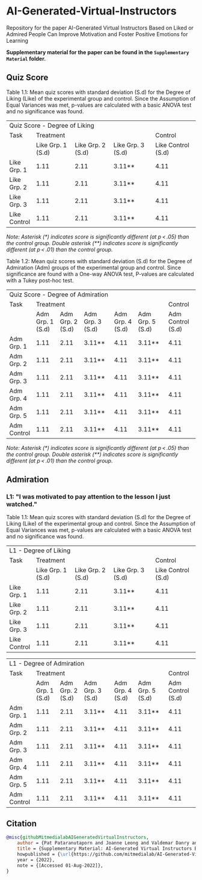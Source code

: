 # AI-Generated-Virtual-Instructors 

Repository for the paper AI-Generated Virtual Instructors Based on Liked or Admired People Can Improve Motivation and Foster Positive Emotions for Learning

**Supplementary material for the paper can be found in the ```Supplementary Material``` folder.**


## Quiz Score
Table 1.1: Mean quiz scores with standard deviation (S.d) for the Degree of Liking (Like) of the experimental group and control. Since the Assumption of Equal Variances was met, p-values are calculated with a basic ANOVA test and no significance was found.


<table>
  <colgroup>
    <col width="20" />
    <col />
    <col />
    <col />
    <col />
    <col />

  </colgroup>
  <tbody>
    <tr>
      <td colspan="5">Quiz Score - Degree of Liking</td>
    </tr>
    <tr>
      <td colspan="1">Task</td>
      <td colspan="3">Treatment</td>
      <td colspan="1">Control</td>
    </tr>
    <tr>
      <td> </td>
      <td>Like Grp. 1 (S.d)</td>
      <td>Like Grp. 2 (S.d)</td>
      <td>Like Grp. 3 (S.d)</td>
      <td>Like Control (S.d)</td>
    </tr>
    <tr>
      <td>Like Grp. 1</td>
      <td>1.11</td>
      <td>2.11</td>
      <td>3.11**</td>
      <td>4.11</td>
    </tr>
    <tr>
      <td>Like Grp. 2</td>
      <td>1.11</td>
      <td>2.11</td>
      <td>3.11**</td>
      <td>4.11</td>
    </tr>
    <tr>
      <td>Like Grp. 3</td>
      <td>1.11</td>
      <td>2.11</td>
      <td>3.11**</td>
      <td>4.11</td>
    </tr>
    <tr>
      <td>Like Control</td>
      <td>1.11</td>
      <td>2.11</td>
      <td>3.11**</td>
      <td>4.11</td>
    </tr>
  </tbody>
</table>

_Note: Asterisk (\*) indicates score is significantly different (at p < .05) than the control group. Double asterisk (\*\*) indicates score is significantly different (at p < .01) than the control group._


Table 1.2: Mean quiz scores with standard deviation (S.d) for the Degree of Admiration (Adm) groups of the experimental group and control. Since significance are found with a One-way ANOVA test, P-values are calculated with a Tukey post-hoc test.

<table>
  <colgroup>
    <col width="20" />
    <col />
    <col />
    <col />
    <col />
    <col />
    <col />
    <col />

  </colgroup>
  <tbody>
    <tr>
      <td colspan="7">Quiz Score - Degree of Admiration</td>
    </tr>
    <tr>
      <td colspan="1">Task</td>
      <td colspan="5">Treatment</td>
      <td colspan="1">Control</td>
    </tr>
    <tr>
      <td> </td>
      <td>Adm Grp. 1 (S.d)</td>
      <td>Adm Grp. 2 (S.d)</td>
      <td>Adm Grp. 3 (S.d)</td>
      <td>Adm Grp. 4 (S.d)</td>
      <td>Adm Grp. 5 (S.d)</td>
      <td>Adm Control (S.d)</td>
    </tr>
    <tr>
      <td>Adm Grp. 1</td>
      <td>1.11</td>
      <td>2.11</td>
      <td>3.11**</td>
      <td>4.11</td>
      <td>3.11**</td>
      <td>4.11</td>
    </tr>
    <tr>
      <td>Adm Grp. 2</td>
      <td>1.11</td>
      <td>2.11</td>
      <td>3.11**</td>
      <td>4.11</td>
      <td>3.11**</td>
      <td>4.11</td>
    </tr>
    <tr>
      <td>Adm Grp. 3</td>
      <td>1.11</td>
      <td>2.11</td>
      <td>3.11**</td>
      <td>4.11</td>
      <td>3.11**</td>
      <td>4.11</td>
    </tr>
    <tr>
      <td>Adm Grp. 4</td>
      <td>1.11</td>
      <td>2.11</td>
      <td>3.11**</td>
      <td>4.11</td>
      <td>3.11**</td>
      <td>4.11</td>
    </tr>
    <tr>
      <td>Adm Grp. 5</td>
      <td>1.11</td>
      <td>2.11</td>
      <td>3.11**</td>
      <td>4.11</td>
      <td>3.11**</td>
      <td>4.11</td>
    </tr>
    <tr>
      <td>Adm Control</td>
      <td>1.11</td>
      <td>2.11</td>
      <td>3.11**</td>
      <td>4.11</td>
      <td>3.11**</td>
      <td>4.11</td>
    </tr>
  </tbody>
</table>

_Note: Asterisk (\*) indicates score is significantly different (at p < .05) than the control group. Double asterisk (\*\*) indicates score is significantly different (at p < .01) than the control group._


## Admiration

### L1: "I was motivated to pay attention to the lesson I just watched."

Table 1.1: Mean quiz scores with standard deviation (S.d) for the Degree of Liking (Like) of the experimental group and control. Since the Assumption of Equal Variances was met, p-values are calculated with a basic ANOVA test and no significance was found.


<table>
  <colgroup>
    <col width="20" />
    <col />
    <col />
    <col />
    <col />
    <col />

  </colgroup>
  <tbody>
    <tr>
      <td colspan="5">L1 - Degree of Liking</td>
    </tr>
    <tr>
      <td colspan="1">Task</td>
      <td colspan="3">Treatment</td>
      <td colspan="1">Control</td>
    </tr>
    <tr>
      <td> </td>
      <td>Like Grp. 1 (S.d)</td>
      <td>Like Grp. 2 (S.d)</td>
      <td>Like Grp. 3 (S.d)</td>
      <td>Like Control (S.d)</td>
    </tr>
    <tr>
      <td>Like Grp. 1</td>
      <td>1.11</td>
      <td>2.11</td>
      <td>3.11**</td>
      <td>4.11</td>
    </tr>
    <tr>
      <td>Like Grp. 2</td>
      <td>1.11</td>
      <td>2.11</td>
      <td>3.11**</td>
      <td>4.11</td>
    </tr>
    <tr>
      <td>Like Grp. 3</td>
      <td>1.11</td>
      <td>2.11</td>
      <td>3.11**</td>
      <td>4.11</td>
    </tr>
    <tr>
      <td>Like Control</td>
      <td>1.11</td>
      <td>2.11</td>
      <td>3.11**</td>
      <td>4.11</td>
    </tr>
  </tbody>
</table>

<table>
  <colgroup>
    <col width="20" />
    <col />
    <col />
    <col />
    <col />
    <col />
    <col />
    <col />

  </colgroup>
  <tbody>
    <tr>
      <td colspan="7">L1 - Degree of Admiration</td>
    </tr>
    <tr>
      <td colspan="1">Task</td>
      <td colspan="5">Treatment</td>
      <td colspan="1">Control</td>
    </tr>
    <tr>
      <td> </td>
      <td>Adm Grp. 1 (S.d)</td>
      <td>Adm Grp. 2 (S.d)</td>
      <td>Adm Grp. 3 (S.d)</td>
      <td>Adm Grp. 4 (S.d)</td>
      <td>Adm Grp. 5 (S.d)</td>
      <td>Adm Control (S.d)</td>
    </tr>
    <tr>
      <td>Adm Grp. 1</td>
      <td>1.11</td>
      <td>2.11</td>
      <td>3.11**</td>
      <td>4.11</td>
      <td>3.11**</td>
      <td>4.11</td>
    </tr>
    <tr>
      <td>Adm Grp. 2</td>
      <td>1.11</td>
      <td>2.11</td>
      <td>3.11**</td>
      <td>4.11</td>
      <td>3.11**</td>
      <td>4.11</td>
    </tr>
    <tr>
      <td>Adm Grp. 3</td>
      <td>1.11</td>
      <td>2.11</td>
      <td>3.11**</td>
      <td>4.11</td>
      <td>3.11**</td>
      <td>4.11</td>
    </tr>
    <tr>
      <td>Adm Grp. 4</td>
      <td>1.11</td>
      <td>2.11</td>
      <td>3.11**</td>
      <td>4.11</td>
      <td>3.11**</td>
      <td>4.11</td>
    </tr>
    <tr>
      <td>Adm Grp. 5</td>
      <td>1.11</td>
      <td>2.11</td>
      <td>3.11**</td>
      <td>4.11</td>
      <td>3.11**</td>
      <td>4.11</td>
    </tr>
    <tr>
      <td>Adm Control</td>
      <td>1.11</td>
      <td>2.11</td>
      <td>3.11**</td>
      <td>4.11</td>
      <td>3.11**</td>
      <td>4.11</td>
    </tr>
  </tbody>
</table>


## Citation

```bibtex
@misc{githubMitmedialabAIGeneratedVirtualInstructors,
	author = {Pat Pataranutaporn and Joanne Leong and Valdemar Danry and Alyssa P. Lawson and Pattie Maes and Misha Sra},
	title = {Supplementary Material: AI-Generated Virtual Instructors Based on Liked or Admired People Can Improve Motivation and Foster Positive Emotions for Learning,
	howpublished = {\url{https://github.com/mitmedialab/AI-Generated-Virtual-Instructors}},
	year = {2022},
	note = {[Accessed 01-Aug-2022]},
}
```
